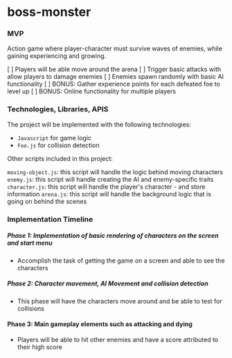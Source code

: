 # boss-monster

### MVP 

Action game where player-character must survive waves of enemies, while gaining experiencing and growing.

[ ] Players will be able move around the arena
[ ] Trigger basic attacks with allow players to damage enemies
[ ] Enemies spawn randomly with basic AI functionality
[ ] BONUS: Gather experience points for each defeated foe to level up
[ ] BONUS: Online functionality for multiple players


### Technologies, Libraries, APIS

The project will be implemented with the following technologies:

- `Javascript` for game logic
- `Foo.js` for collision detection

Other scripts included in this project:

`moving-object.js`: this script will handle the logic behind moving characters
`enemy.js`: this script will handle creating the AI and enemy-specific traits
`character.js`: this script will handle the player's character - and store information
`arena.js`: this script will handle the background logic that is going on behind the scenes

### Implementation Timeline

##### Phase 1: Implementation of basic rendering of characters on the screen and start menu

- Accomplish the task of getting the game on a screen and able to see the characters

##### Phase 2: Character movement, AI Movement and collision detection

- This phase will have the characters move around and be able to test for collisions

#### Phase 3: Main gameplay elements such as attacking and dying

- Players will be able to hit other enemies and have a score attributed to their high score

